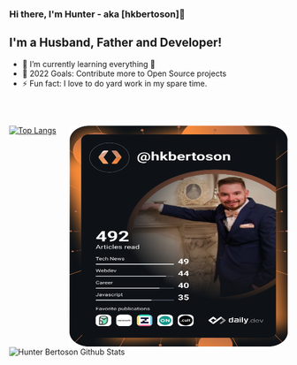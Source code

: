 ### Hi there, I'm Hunter - aka [hkbertoson]👋
## I'm a Husband, Father and Developer!
- 🌱 I’m currently learning everything 🤣
- 🥅 2022 Goals: Contribute more to Open Source projects
- ⚡ Fun fact: I love to do yard work in my spare time. 
<br>
<br>



<a href="https://app.daily.dev/hkbertoson"><img src="https://github.com/hkbertoson/hkbertoson/blob/main/devcard.svg" width="395" height = "400" align = "right" alt="Hunter Bertoson's Dev Card"/></a>


[![Top Langs](https://github-readme-stats.vercel.app/api/top-langs/?username=hkbertoson&layout=compact&theme=radical)](https://github.com/anuraghazra/github-readme-stats)


<img align = "center" alt = "Hunter Bertoson Github Stats" src = "https://github-readme-stats.vercel.app/api?username=hkbertoson&show_icons=true&hide_border=true&count_private=true&theme=radical" />
